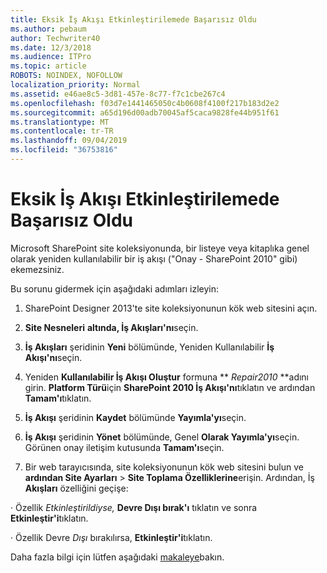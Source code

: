 ```yaml
---
title: Eksik İş Akışı Etkinleştirilemede Başarısız Oldu
ms.author: pebaum
author: Techwriter40
ms.date: 12/3/2018
ms.audience: ITPro
ms.topic: article
ROBOTS: NOINDEX, NOFOLLOW
localization_priority: Normal
ms.assetid: e46ae8c5-3d81-457e-8c77-f7c1cbe267c4
ms.openlocfilehash: f03d7e1441465050c4b0608f4100f217b183d2e2
ms.sourcegitcommit: a65d196d00adb70045af5caca9828fe44b951f61
ms.translationtype: MT
ms.contentlocale: tr-TR
ms.lasthandoff: 09/04/2019
ms.locfileid: "36753816"
---
```

# <a name="missing-workflow-failed-to-activate"></a>Eksik İş Akışı Etkinleştirilemede Başarısız Oldu

Microsoft SharePoint site koleksiyonunda, bir listeye veya kitaplıka genel olarak yeniden kullanılabilir bir iş akışı ("Onay - SharePoint 2010" gibi) ekemezsiniz.
  
Bu sorunu gidermek için aşağıdaki adımları izleyin: 
  
1. SharePoint Designer 2013'te site koleksiyonunun kök web sitesini açın.
  
2. **Site Nesneleri** **altında, İş Akışları'nı**seçin. 
  
3. **İş Akışları** şeridinin **Yeni** bölümünde, Yeniden Kullanılabilir **İş Akışı'nı**seçin. 
  
4. Yeniden **Kullanılabilir İş Akışı Oluştur** formuna ** *Repair2010* **adını girin. **Platform Türü**için **SharePoint 2010 İş Akışı'nı**tıklatın ve ardından **Tamam'ı**tıklatın. 
  
1. **İş Akışı** şeridinin **Kaydet** bölümünde **Yayımla'yı**seçin. 
  
2. **İş Akışı** şeridinin **Yönet** bölümünde, Genel **Olarak Yayımla'yı**seçin. Görünen onay iletişim kutusunda **Tamam'ı**seçin. 
  
3. Bir web tarayıcısında, site koleksiyonunun kök web sitesini bulun ve **ardından Site Ayarları** \> **Site Toplama Özelliklerine**erişin. Ardından, İş **Akışları** özelliğini geçişe: 
  
· Özellik *Etkinleştirildiyse,* **Devre Dışı bırak'ı** tıklatın ve sonra **Etkinleştir'i**tıklatın. 
  
· Özellik Devre *Dışı* bırakılırsa, **Etkinleştir'i**tıklatın. 
  
Daha fazla bilgi için lütfen aşağıdaki [makaleye](https://go.microsoft.com/fwlink/?linkid=2047770&amp;clcid=0x409)bakın.
  

